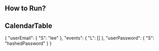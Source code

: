 ## How to Run?


## CalendarTable
{
  "userEmail": { "S": "lee" },
  "events": { "L": [] },
  "userPassword": { "S": "hashedPassword" }
}